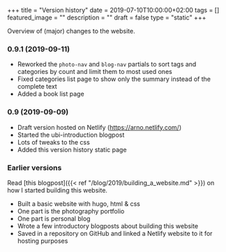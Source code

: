 +++
title =  "Version history"
date = 2019-07-10T10:00:00+02:00
tags = []
featured_image = ""
description = ""
draft = false
type = "static"
+++

Overview of (major) changes to the website.

### 0.9.1 (2019-09-11)

* Reworked the `photo-nav` and `blog-nav` partials to sort tags and categories by count and limit them to most used ones
* Fixed categories list page to show only the summary instead of the complete text
* Added a book list page

### 0.9 (2019-09-09)

* Draft version hosted on Netlify (https://arno.netlify.com/)
* Started the ubi-introduction blogpost
* Lots of tweaks to the css
* Added this version history static page

### Earlier versions

Read [this blogpost]({{< ref "/blog/2019/building_a_website.md" >}}) on how I started building this website.

* Built a basic website with hugo, html & css
* One part is the photography portfolio
* One part is personal blog
* Wrote a few introductory blogposts about building this website
* Saved in a repository on GitHub and linked a Netlify website to it for hosting purposes